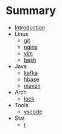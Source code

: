 # Summary

* [Introduction](README.md)
* Linux
  * [git](linux/git.md)
  * [nginx](linux/nginx.md)
  * [vim](linux/vim.md)
  * [bash](linux/bash.md)
* Java
  * [kafka](java/kafka.md)
  * [hbase](java/hbase.md)
  * [maven](java/mvn.md)
* Arch
  * [lock](arch/lock.md)
* Tools
  * [vscode](tools/vscode.md)
* Stat
  * [r](stat/r.md)
  
